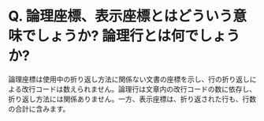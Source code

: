 # Q. 論理座標、表示座標とはどういう意味でしょうか? 論理行とは何でしょうか?

論理座標は使用中の折り返し方法に関係ない文書の座標を示し、行の折り返しによる改行コードは数えられません。論理行は文章内の改行コードの数に依存し、折り返し方法には関係ありません。一方、表示座標は、折り返された行も、行数の合計に含みます。